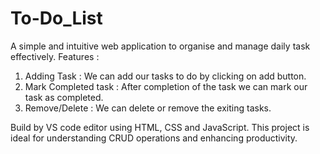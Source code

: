 # To-Do_List
A simple and intuitive web application to organise and manage daily task effectively.
Features :
1. Adding Task : We can add our tasks to do by clicking on add button.
2. Mark Completed task : After completion of the task we can mark our task as completed.
3. Remove/Delete : We can delete or remove the exiting tasks.

Build by VS code editor using HTML, CSS and JavaScript. This project is ideal for understanding CRUD operations and enhancing productivity.
